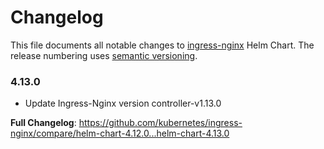 # Changelog

This file documents all notable changes to [ingress-nginx](https://github.com/kubernetes/ingress-nginx) Helm Chart. The release numbering uses [semantic versioning](http://semver.org).

### 4.13.0

* Update Ingress-Nginx version controller-v1.13.0

**Full Changelog**: https://github.com/kubernetes/ingress-nginx/compare/helm-chart-4.12.0...helm-chart-4.13.0
